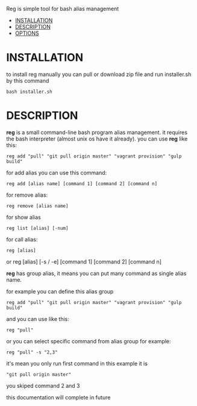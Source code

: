 Reg is simple tool for bash alias management

- [INSTALLATION](#installation)
- [DESCRIPTION](#description)
- [OPTIONS](#options)


# INSTALLATION
to install reg manually you can pull or download zip file and run installer.sh by this command

    bash installer.sh

# DESCRIPTION
**reg** is a small command-line bash program alias management. it requires the bash interpreter (almost unix os have it already).
you can use **reg** like this:

    reg add "pull" "git pull origin master" "vagrant provision" "gulp build"

for add alias you can use this command:

    reg add [alias name] [command 1] [command 2] [command n]

for remove alias:

    reg remove [alias name]

for show alias

    reg list [alias] [-num]

for call alias:

    reg [alias]
or
    reg [alias] [-s / -e] [command 1] [command 2] [command n]


**reg** has group alias, it means you can put many command as single alias name.

for example you can define this alias group

    reg add "pull" "git pull origin master" "vagrant provision" "gulp build"

and you can use like this:

    reg "pull"

or you can select specific command from alias group for example:

    reg "pull" -s "2,3"

it's mean you only run first command in this example it is 
    
    "git pull origin master"

you skiped command 2 and 3

this documentation will complete in future